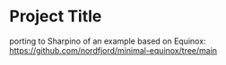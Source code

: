 # Project Title

porting to Sharpino of an example based on Equinox: 
https://github.com/nordfjord/minimal-equinox/tree/main

